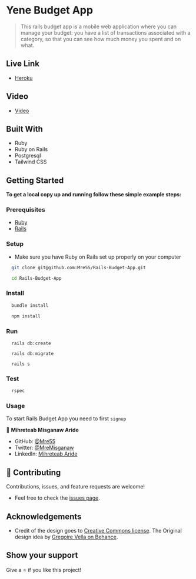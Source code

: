 # Yene Budget App

> This rails budget app is a mobile web application where you can manage your budget: you have a list of transactions associated with a category, so that you can see how much money you spent and on what.


## Live Link

- [Heroku](https://fast-escarpment-78982.herokuapp.com/)

## Video

- [Video](https://www.loom.com/share/c91e3744977e4cb5be1de4d849e650c4)

## Built With

- Ruby
- Ruby on Rails
- Postgresql
- Tailwind CSS

## Getting Started

**To get a local copy up and running follow these simple example steps:**

### Prerequisites

- [Ruby](https://www.ruby-lang.org/en/)
- [Rails](https://gorails.com/)

### Setup

- Make sure you have Ruby on Rails set up properly on your computer

``` sh 
  git clone git@github.com:Mre55/Rails-Budget-App.git
``` 
``` sh 
  cd Rails-Budget-App
```

### Install

```sh
  bundle install
```

```sh
  npm install
```
### Run

```
  rails db:create
```

```
  rails db:migrate
```

```
  rails s
```

### Test

```sh
  rspec
```
### Usage

To start Rails Budget App you need to first `signup`


👤 **Mihreteab Misganaw Aride**

- GitHub: [@Mre55](https://github.com/Mre55)
- Twitter: [@MreMisganaw](https://twitter.com/MreMisganaw)
- LinkedIn: [Mihreteab Aride](https://www.linkedin.com/in/mihreteab-aride-86249812b/)

## 🤝 Contributing

Contributions, issues, and feature requests are welcome!

- Feel free to check the [issues page](https://github.com/Mre55/ror-blog-app/issues).

## Acknowledgements

- Credit of the design goes to [Creative Commons license](https://creativecommons.org/licenses/by-nc/4.0/). The Original design idea by [Gregoire Vella on Behance](https://www.behance.net/gregoirevella).

## Show your support

Give a ⭐️ if you like this project!
